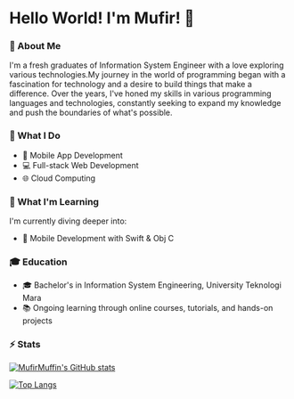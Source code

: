 # Hello World! I'm Mufir! 👋

### 📌 About Me

I'm a fresh graduates of Information System Engineer with a love exploring various technologies.My journey in the world of programming began with a fascination for technology and a desire to build things that make a difference. Over the years, I've honed my skills in various programming languages and technologies, constantly seeking to expand my knowledge and push the boundaries of what's possible.

### 💼 What I Do
- 📱 Mobile App Development
- 💻 Full-stack Web Development
- 🌐 Cloud Computing

### 🌱 What I'm Learning

I'm currently diving deeper into:

- 📱 Mobile Development with Swift & Obj C

### 🎓 Education

- 🎓 Bachelor's in Information System Engineering, University Teknologi Mara
- 📚 Ongoing learning through online courses, tutorials, and hands-on projects

### ⚡ Stats
[![MufirMuffin's GitHub stats](https://github-readme-stats.vercel.app/api?username=MufirMuffin&show_icons=true&theme=radical)](https://github.com/MufirMuffin/github-readme-stats)

[![Top Langs](https://github-readme-stats.vercel.app/api/top-langs/?username=MufirMuffin&layout=compact)](https://github.com/MufirMuffin/github-readme-stats)

<!--
**MufirMuffin/MufirMuffin** is a ✨ _special_ ✨ repository because its `README.md` (this file) appears on your GitHub profile.

Here are some ideas to get you started:

- 🔭 I’m currently working on ...
- 🌱 I’m currently learning ...
- 👯 I’m looking to collaborate on ...
- 🤔 I’m looking for help with ...
- 💬 Ask me about ...
- 📫 How to reach me: ...
- 😄 Pronouns: ...
- ⚡ Fun fact: ...
-->
